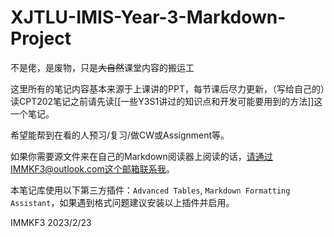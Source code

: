 # XJTLU-IMIS-Year-3-Markdown-Project

不是佬，是废物，只是~~大自然~~课堂内容的搬运工

这里所有的笔记内容基本来源于上课讲的PPT，每节课后尽力更新，（写给自己的）读CPT202笔记之前请先读[[一些Y3S1讲过的知识点和开发可能要用到的方法]]这一个笔记。

希望能帮到在看的人预习/复习/做CW或Assignment等。

如果你需要源文件来在自己的Markdown阅读器上阅读的话，请通过IMMKF3@outlook.com这个邮箱联系我。

本笔记库使用以下第三方插件：`Advanced Tables`, `Markdown Formatting Assistant`，如果遇到格式问题建议安装以上插件并启用。

IMMKF3 2023/2/23
